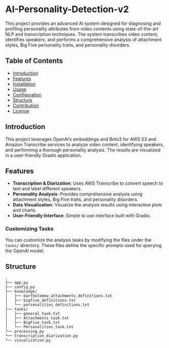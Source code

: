 # AI-Personality-Detection-v2


This project provides an advanced AI system designed for diagnosing and profiling personality attributes from video contents using state-of-the-art NLP and transcription techniques. The system transcribes video content, identifies speakers, and performs a comprehensive analysis of attachment styles, Big Five personality traits, and personality disorders.

## Table of Contents

- [Introduction](#introduction)
- [Features](#features)
- [Installation](#installation)
- [Usage](#usage)
- [Configuration](#configuration)
- [Structure](#structure)
- [Contribution](#contribution)
- [License](#license)

## Introduction

This project leverages OpenAI’s embeddings and Boto3 for AWS S3 and Amazon Transcribe services to analyze video content, identifying speakers, and performing a thorough personality analysis. The results are visualized in a user-friendly Gradio application.

## Features

- **Transcription & Diarization**: Uses AWS Transcribe to convert speech to text and label different speakers.
- **Personality Analysis**: Provides comprehensive analysis using attachment styles, Big Five traits, and personality disorders.
- **Data Visualization**: Visualize the analysis results using interactive plots and charts.
- **User-Friendly Interface**: Simple to use interface built with Gradio.


### Customizing Tasks

You can customize the analysis tasks by modifying the files under the `tasks/` directory. These files define the specific prompts used for querying the OpenAI model.

## Structure

```
.
├── app.py
├── config.py
├── knowledge/
│   ├── bartholomew_attachments_definitions.txt
│   ├── bigfive_definitions.txt
│   └── personalities_definitions.txt
├── tasks/
│   ├── general_task.txt
│   ├── Attachments_task.txt
│   ├── BigFive_task.txt
│   └── Personalities_task.txt
└── processing.py
└── transcription_diarization.py
└── visualization.py
```

